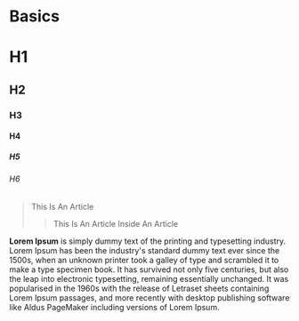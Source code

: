 # Basics

# H1
## H2
### H3
#### H4
##### H5
###### H6

> This Is An Article
>> This Is An Article Inside An Article


**Lorem Ipsum** is simply dummy text of the printing and typesetting industry. Lorem Ipsum has been the industry's standard dummy text ever since the 1500s, when an unknown printer took a galley of type and scrambled it to make a type specimen book. It has survived not only five centuries, but also the leap into electronic typesetting, remaining essentially unchanged. It was popularised in the 1960s with the release of Letraset sheets containing Lorem Ipsum passages, and more recently with desktop publishing software like Aldus PageMaker including versions of Lorem Ipsum.




<!--stackedit_data:
eyJoaXN0b3J5IjpbLTIwNzYwMTEwOV19
-->